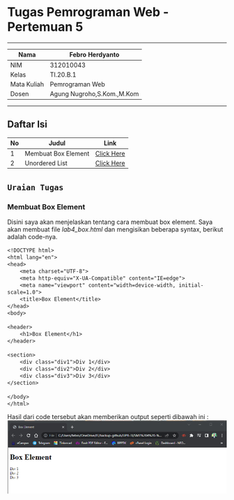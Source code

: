 # Tugas Pemrograman Web - Pertemuan 5

<hr>

| Nama | Febro Herdyanto |
| --- | --- |
| NIM | 312010043 |
| Kelas | TI.20.B.1 |
| Mata Kuliah | Pemrograman Web |
| Dosen | Agung Nugroho,S.Kom.,M.Kom |

<hr>

## Daftar Isi

| No | Judul | Link |
| --- | --- | --- |
| 1 | Membuat Box Element | [Click Here](#ordered-list) |
| 2 | Unordered List | [Click Here](#unordered-list) |

## `Uraian Tugas`

### **Membuat Box Element**

Disini saya akan menjelaskan tentang cara membuat box element. Saya akan membuat file *lab4_box.html* dan mengisikan beberapa syntax, berikut adalah code-nya. 

```
<!DOCTYPE html>
<html lang="en">
<head>
    <meta charset="UTF-8">
    <meta http-equiv="X-UA-Compatible" content="IE=edge">
    <meta name="viewport" content="width=device-width, initial-scale=1.0">
    <title>Box Element</title>
</head>
<body>

<header>
    <h1>Box Element</h1>
</header>

<section>
    <div class="div1">Div 1</div>
    <div class="div2">Div 2</div>
    <div class="div3">Div 3</div>
</section>

</body>
</html>
```

Hasil dari code tersebut akan memberikan output seperti dibawah ini : <br>
![Image Box Elenet](imageData/BoxElement.png) <br>

